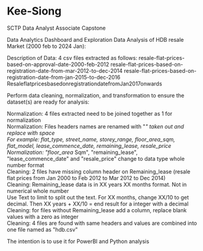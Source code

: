 # Kee-Siong
SCTP Data Analyst Associate Capstone

Data Analytics Dashboard and Exploration Data Analysis of HDB resale Market (2000 feb to 2024 Jan):


Description of Data:
4 csv files extracted as follows:
resale-flat-prices-based-on-approval-date-2000-feb-2012
resale-flat-prices-based-on-registration-date-from-mar-2012-to-dec-2014
resale-flat-prices-based-on-registration-date-from-jan-2015-to-dec-2016
ResaleflatpricesbasedonregistrationdatefromJan2017onwards


Perform data cleaning, normalization, and transformation to ensure the dataset(s) are ready for analysis:	

Normalization: 4 files extracted need to be joined together as 1 for normalization	
Normalization: Files headers names are renamed with "_" taken out and replace with space	
	For example: flat_type, street_name, storey_range, floor_area_sqm, flat_model, lease_commence_date, remaining_lease, resale_price	
Normalization: "floor_area_ Sqm", "remaining_lease", "lease_commence_date" and "resale_price" change to data type whole number format	
Cleaning: 2 files have missing column header on Remaining_lease (resale flat prices from Jan 2000 to Feb 2012 to Mar 2012 to Dec 2014)	
Cleaning: Remaining_lease data is in XX years XX months format. Not in numerical whole number	
	Use Text to limit to split out the text. For XX months, change XX/10 to get decimal. Then XX years + XX/10 = end result for a integer with a decimal	
Cleaning: for files without Remaining_lease add a column, replace blank values with a zero as integer	
Cleaning: 4 files are found with same headers and values are combined into one file named as "hdb.csv"

The intention is to use it for PowerBI and Python analysis
